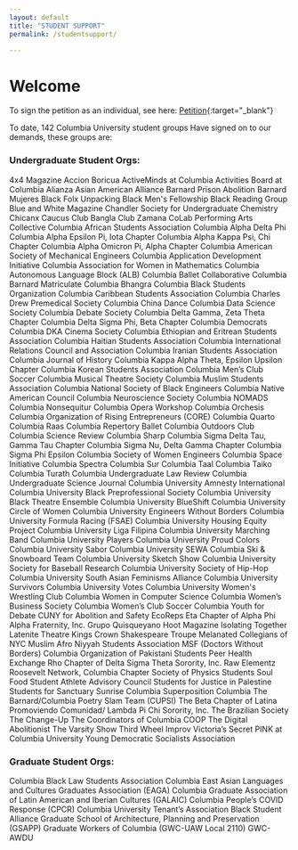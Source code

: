 ```yaml
---
layout: default
title: "STUDENT SUPPORT"
permalink: /studentsupport/

---
```


# Welcome
To sign the petition as an individual, see here: [Petition](https://actionnetwork.org/petitions/mobilized-african-diaspora-demands?source=direct_link&){:target="_blank"}

To date, 142 Columbia University student groups Have signed on to our demands, these groups are:

<div class="row">
  <div class="col-md-6" markdown="1">
    <h3>Undergraduate Student Orgs:</h3>
      4x4 Magazine
      Accion Boricua
    ActiveMinds at Columbia
    Activities Board at Columbia 
    Alianza
    Asian American Alliance
    Barnard Prison Abolition
    Barnard Mujeres
    Black Folx Unpacking 
    Black Men's Fellowship 
    Black Reading Group
    Blue and White Magazine
    Chandler Society for Undergraduate Chemistry
    Chicanx Caucus
    Club Bangla
    Club Zamana
    CoLab Performing Arts Collective
    Columbia African Students Association
    Columbia Alpha Delta Phi
    Columbia Alpha Epsilon Pi, Iota Chapter
    Columbia Alpha Kappa Psi, Chi Chapter
    Columbia Alpha Omicron Pi, Alpha Chapter
    Columbia American Society of Mechanical Engineers
    Columbia Application Development Initiative
    Columbia Association for Women in Mathematics
    Columbia Autonomous Language Block (ALB)
    Columbia Ballet Collaborative
    Columbia Barnard Matriculate
    Columbia Bhangra
    Columbia Black Students Organization
    Columbia Caribbean Students Association
    Columbia Charles Drew Premedical Society
    Columbia China Dance
    Columbia Data Science Society
    Columbia Debate Society
    Columbia Delta Gamma, Zeta Theta Chapter
    Columbia Delta Sigma Phi, Beta Chapter
    Columbia Democrats
    Columbia DKA Cinema Society
    Columbia Ethiopian and Eritrean Students Association
    Columbia Haitian Students Association
    Columbia International Relations Council and Association
    Columbia Iranian Students Association
    Columbia Journal of History
    Columbia Kappa Alpha Theta, Epsilon Upsilon Chapter
    Columbia Korean Students Association
    Columbia Men’s Club Soccer
    Columbia Musical Theatre Society
    Columbia Muslim Students Association
    Columbia National Society of Black Engineers
    Columbia Native American Council
    Columbia Neuroscience Society
    Columbia NOMADS
    Columbia Nonsequitur
    Columbia Opera Workshop
    Columbia Orchesis
    Columbia Organization of Rising Entrepreneurs (CORE)
    Columbia Quarto 
    Columbia Raas
    Columbia Repertory Ballet
    Columbia Outdoors Club
    Columbia Science Review
    Columbia Sharp
    Columbia Sigma Delta Tau, Gamma Tau Chapter
    Columbia Sigma Nu, Delta Gamma Chapter
    Columbia Sigma Phi Epsilon
    Columbia Society of Women Engineers 
    Columbia Space Initiative
    Columbia Spectra
    Columbia Sur
    Columbia Taal
    Columbia Taiko
    Columbia Turath 
    Columbia Undergraduate Law Review
    Columbia Undergraduate Science Journal
    Columbia University Amnesty International
    Columbia University Black Preprofessional Society
    Columbia University Black Theatre Ensemble
    Columbia University BlueShift
    Columbia University Circle of Women
    Columbia University Engineers Without Borders
    Columbia University Formula Racing (FSAE)
    Columbia University Housing Equity Project
    Columbia University Liga Filipina 
    Columbia University Marching Band
    Columbia University Players
    Columbia University Proud Colors
    Columbia University Sabor
    Columbia University SEWA
    Columbia Ski & Snowboard Team
    Columbia University Sketch Show
    Columbia University Society for Baseball Research
    Columbia University Society of Hip-Hop
    Columbia University South Asian Feminisms Alliance
    Columbia University Survivors
    Columbia University Votes
    Columbia University Women's Wrestling Club
    Columbia Women in Computer Science
    Columbia Women’s Business Society
    Columbia Women’s Club Soccer
    Columbia Youth for Debate
    CUNY for Abolition and Safety
    EcoReps
    Eta Chapter of Alpha Phi Alpha Fraternity, Inc.
    Grupo Quisqueyano
    Hoot Magazine
    Isolating Together
    Latenite Theatre
    Kings Crown Shakespeare Troupe
    Melanated Collegians of NYC
    Muslim Afro Niyyah Students Association
    MSF (Doctors Without Borders) Columbia
    Organization of Pakistani Students
    Peer Health Exchange
    Rho Chapter of Delta Sigma Theta Sorority, Inc.
    Raw Elementz
    Roosevelt Network, Columbia Chapter
    Society of Physics Students
    Soul Food
    Student Athlete Advisory Council
    Students for Justice in Palestine
    Students for Sanctuary
    Sunrise Columbia
    Superposition Columbia
    The Barnard/Columbia Poetry Slam Team (CUPSI)
    The Beta Chapter of Latina Promoviendo Comunidad/ Lambda Pi Chi Sorority, Inc.
    The Brazilian Society
    The Change-Up
    The Coordinators of Columbia COOP
    The Digital Abolitionist
    The Varsity Show
    Third Wheel Improv
    Victoria’s Secret PINK at Columbia University 
    Young Democratic Socialists Association

    
  </div>
  <div class="col-md-6" markdown="1">
    <h3>Graduate Student Orgs:</h3> 
    Columbia Black Law Students Association
Columbia East Asian Languages and Cultures Graduates Association (EAGA)
Columbia Graduate Association of Latin American and Iberian Cultures (GALAIC)
Columbia People’s COVID Response (CPCR)
Columbia University Tenant’s Association
Black Student Alliance Graduate School of Architecture, Planning and Preservation (GSAPP)
Graduate Workers of Columbia (GWC-UAW Local 2110) 
GWC-AWDU



    
  </div>
</div>
  

